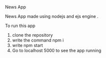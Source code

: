 News App

News App made using nodejs and ejs engine .

To  run this app 
1. clone the repository
2. write the command npm i 
3. write npm start
4. Go to localhost 5000 to see the app running 
